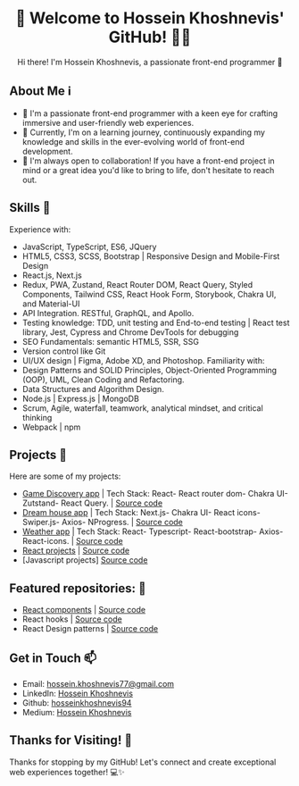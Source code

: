 <h1 align="center">👋 Welcome to Hossein Khoshnevis' GitHub! 👨‍💻</h1>
<p align="center">
  Hi there! I'm Hossein Khoshnevis, a passionate front-end programmer 🚀
</p>

## About Me ℹ️
- 👀 I'm a passionate front-end programmer with a keen eye for crafting immersive and user-friendly web experiences.
- 🌱 Currently, I'm on a learning journey, continuously expanding my knowledge and skills in the ever-evolving world of front-end development.
- 💞️ I'm always open to collaboration! If you have a front-end project in mind or a great idea you'd like to bring to life, don't hesitate to reach out.
  

## Skills 🚀
Experience with:
- JavaScript, TypeScript, ES6, JQuery
- HTML5, CSS3, SCSS, Bootstrap | Responsive Design and Mobile-First Design
- React.js, Next.js
- Redux, PWA, Zustand, React Router DOM, React Query, Styled Components, Tailwind CSS, React Hook Form, Storybook, Chakra UI, and Material-UI
- API Integration. RESTful, GraphQL, and Apollo.
- Testing knowledge: TDD, unit testing and End-to-end testing | React test library, Jest, Cypress and Chrome DevTools for debugging
- SEO Fundamentals: semantic HTML5, SSR, SSG
- Version control like Git
- UI/UX design | Figma, Adobe XD, and Photoshop.
Familiarity with:
- Design Patterns and SOLID Principles, Object-Oriented Programming (OOP), UML, Clean Coding and Refactoring.
- Data Structures and Algorithm Design.
- Node.js | Express.js | MongoDB 
- Scrum, Agile, waterfall, teamwork, analytical mindset, and critical thinking
- Webpack | npm 


## Projects 💼
Here are some of my projects:
- [Game Discovery app](https://game-discovery-app-sepia.vercel.app/) | Tech Stack: React- React router dom- Chakra UI- Zutstand- React Query. | [Source code](https://github.com/hosseinkhoshnevis94/Game-discovery-app)
- [Dream house app](https://dream-house-app.vercel.app/) | Tech Stack: Next.js- Chakra UI- React icons- Swiper.js- Axios- NProgress. | [Source code](https://github.com/hosseinkhoshnevis94/Dream-house-app)
- [Weather app](https://weather-app-beta-dusky-62.vercel.app/) | Tech Stack: React- Typescript- React-bootstrap- Axios- React-icons. | [Source code](https://github.com/hosseinkhoshnevis94/Weather-app/tree/main)
- [React projects](https://react-projects-eta-khaki.vercel.app/) | [Source code](https://github.com/hosseinkhoshnevis94/react-projects)
- [Javascript projects] [Source code](https://github.com/hosseinkhoshnevis94/javascript-projetcts)


## Featured repositories: 💼
- [React components](https://react-projects-eta-khaki.vercel.app/) | [Source code](https://github.com/hosseinkhoshnevis94/react-components)
- React hooks | [Source code](https://github.com/hosseinkhoshnevis94/react-hooks)
- React Design patterns | [Source code](https://github.com/hosseinkhoshnevis94/React-design-patterns)


## Get in Touch 📫
- Email: [hossein.khoshnevis77@gmail.com](mailto:hossein.khoshnevis77@gmail.com)
- LinkedIn: [Hossein Khoshnevis](https://www.linkedin.com/in/hossein-khoshnevis/)
- Github: [hosseinkhoshnevis94](https://github.com/hosseinkhoshnevis94)
- Medium: [Hossein Khoshnevis](https://medium.com/@hossein.khoshnevis77)

<!-- Thank You -->
## Thanks for Visiting! 🙏
Thanks for stopping by my GitHub! Let's connect and create exceptional web experiences together! 💻✨
